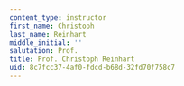 ```yaml
---
content_type: instructor
first_name: Christoph
last_name: Reinhart
middle_initial: ''
salutation: Prof.
title: Prof. Christoph Reinhart
uid: 8c7fcc37-4af0-fdcd-b68d-32fd70f758c7
---
```


